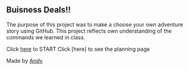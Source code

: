 ## Buisness Deals!!

The purpose of this project was to make a choose your own adventure story using GitHub. This project reflects own understanding of the commands we learned in class.

Click [here](home.md) to START
Click [here] to see the planning page

Made by [Andy](https://github.com/andygangwenh8880)
 
